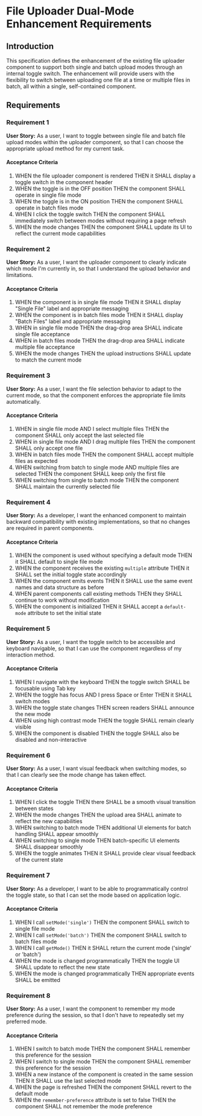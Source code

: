 # File Uploader Dual-Mode Enhancement Requirements

## Introduction

This specification defines the enhancement of the existing file uploader component to support both single and batch upload modes through an internal toggle switch. The enhancement will provide users with the flexibility to switch between uploading one file at a time or multiple files in batch, all within a single, self-contained component.

## Requirements

### Requirement 1

**User Story:** As a user, I want to toggle between single file and batch file upload modes within the uploader component, so that I can choose the appropriate upload method for my current task.

#### Acceptance Criteria

1. WHEN the file uploader component is rendered THEN it SHALL display a toggle switch in the component header
2. WHEN the toggle is in the OFF position THEN the component SHALL operate in single file mode
3. WHEN the toggle is in the ON position THEN the component SHALL operate in batch files mode
4. WHEN I click the toggle switch THEN the component SHALL immediately switch between modes without requiring a page refresh
5. WHEN the mode changes THEN the component SHALL update its UI to reflect the current mode capabilities

### Requirement 2

**User Story:** As a user, I want the uploader component to clearly indicate which mode I'm currently in, so that I understand the upload behavior and limitations.

#### Acceptance Criteria

1. WHEN the component is in single file mode THEN it SHALL display "Single File" label and appropriate messaging
2. WHEN the component is in batch files mode THEN it SHALL display "Batch Files" label and appropriate messaging
3. WHEN in single file mode THEN the drag-drop area SHALL indicate single file acceptance
4. WHEN in batch files mode THEN the drag-drop area SHALL indicate multiple file acceptance
5. WHEN the mode changes THEN the upload instructions SHALL update to match the current mode

### Requirement 3

**User Story:** As a user, I want the file selection behavior to adapt to the current mode, so that the component enforces the appropriate file limits automatically.

#### Acceptance Criteria

1. WHEN in single file mode AND I select multiple files THEN the component SHALL only accept the last selected file
2. WHEN in single file mode AND I drag multiple files THEN the component SHALL only accept one file
3. WHEN in batch files mode THEN the component SHALL accept multiple files as expected
4. WHEN switching from batch to single mode AND multiple files are selected THEN the component SHALL keep only the first file
5. WHEN switching from single to batch mode THEN the component SHALL maintain the currently selected file

### Requirement 4

**User Story:** As a developer, I want the enhanced component to maintain backward compatibility with existing implementations, so that no changes are required in parent components.

#### Acceptance Criteria

1. WHEN the component is used without specifying a default mode THEN it SHALL default to single file mode
2. WHEN the component receives the existing `multiple` attribute THEN it SHALL set the initial toggle state accordingly
3. WHEN the component emits events THEN it SHALL use the same event names and data structure as before
4. WHEN parent components call existing methods THEN they SHALL continue to work without modification
5. WHEN the component is initialized THEN it SHALL accept a `default-mode` attribute to set the initial state

### Requirement 5

**User Story:** As a user, I want the toggle switch to be accessible and keyboard navigable, so that I can use the component regardless of my interaction method.

#### Acceptance Criteria

1. WHEN I navigate with the keyboard THEN the toggle switch SHALL be focusable using Tab key
2. WHEN the toggle has focus AND I press Space or Enter THEN it SHALL switch modes
3. WHEN the toggle state changes THEN screen readers SHALL announce the new mode
4. WHEN using high contrast mode THEN the toggle SHALL remain clearly visible
5. WHEN the component is disabled THEN the toggle SHALL also be disabled and non-interactive

### Requirement 6

**User Story:** As a user, I want visual feedback when switching modes, so that I can clearly see the mode change has taken effect.

#### Acceptance Criteria

1. WHEN I click the toggle THEN there SHALL be a smooth visual transition between states
2. WHEN the mode changes THEN the upload area SHALL animate to reflect the new capabilities
3. WHEN switching to batch mode THEN additional UI elements for batch handling SHALL appear smoothly
4. WHEN switching to single mode THEN batch-specific UI elements SHALL disappear smoothly
5. WHEN the toggle animates THEN it SHALL provide clear visual feedback of the current state

### Requirement 7

**User Story:** As a developer, I want to be able to programmatically control the toggle state, so that I can set the mode based on application logic.

#### Acceptance Criteria

1. WHEN I call `setMode('single')` THEN the component SHALL switch to single file mode
2. WHEN I call `setMode('batch')` THEN the component SHALL switch to batch files mode
3. WHEN I call `getMode()` THEN it SHALL return the current mode ('single' or 'batch')
4. WHEN the mode is changed programmatically THEN the toggle UI SHALL update to reflect the new state
5. WHEN the mode is changed programmatically THEN appropriate events SHALL be emitted

### Requirement 8

**User Story:** As a user, I want the component to remember my mode preference during the session, so that I don't have to repeatedly set my preferred mode.

#### Acceptance Criteria

1. WHEN I switch to batch mode THEN the component SHALL remember this preference for the session
2. WHEN I switch to single mode THEN the component SHALL remember this preference for the session
3. WHEN a new instance of the component is created in the same session THEN it SHALL use the last selected mode
4. WHEN the page is refreshed THEN the component SHALL revert to the default mode
5. WHEN the `remember-preference` attribute is set to false THEN the component SHALL not remember the mode preference
